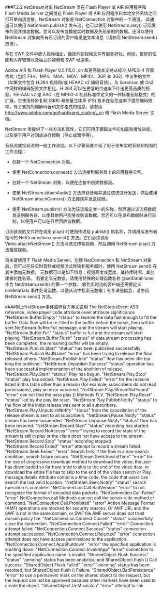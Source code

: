 ###7.2.2 netStream对象
NetStream 类在 Flash Player 或 AIR 应用程序和 Flash Media Server 之间或在 Flash Player 或 AIR 应用程序和本地文件系统之间打开单向流连接。NetStream 对象是 NetConnection 对象中的一个通道。 此通道可以使用 NetStream.publish\(\) 发布流，也可以使用 NetStream.play\(\) 订阅发布的流并接收数据。您可以发布或播放实时数据及先前录制的数据。还可以使用 NetStream 对象向所有已订阅的客户端发送文本消息（请参阅 NetStream.send\(\) 方法）。

与在 SWF 文件中嵌入视频相比，播放外部视频文件有很多好处，例如，更好的性能和内存管理以及独立的视频和 SWF 帧速率。

Adobe AIR 和 Flash Player 9.0.115.0 \_cn 和更高版本支持从标准 MPEG-4 容器格式（包括 F4V、MP4、M4A、MOV、MP4V、3GP 和 3G2）中派生的文件（如果文件包含 H.264 视频和/或 HEAAC v2 编码音频）。与 Sorenson 或 On2 中同样的编码配置文件相比，H.264 可以在更低的位速率下传送更高品质的视频。HE-AAC v2 是 AAC（在 MPEG-4 视频标准中定义的一种标准音频格式）的扩展，它使用频带复制 \(SBR\) 和参量立体声 \(PS\) 技术在低位速率下提高编码效率。有关支持的编解码器和文件格式的信息，请参阅 http://www.adobe.com/go/hardware\_scaling\_cn 和 Flash Media Server 文档。

NetStream 类提供了一些方法和属性，它们可用于跟踪文件的加载和播放进度，以及便于用户对回放进行控制（停止或暂停等）。

音频流或视频流的一般工作流程。以下步骤简要介绍了用于发布实时音频和视频的工作流程：

- 创建一个 NetConnection 对象。

- 使用 NetConnection.connect\(\) 方法连接到服务器上的应用程序实例。

- 创建一个 NetStream 对象，以便在连接中创建数据流。

- 使用 NetStream.attachAudio\(\) 方法捕获音频并通过该流进行发送，然后使用 NetStream.attachCamera\(\) 方法捕获并发送视频。

- 使用 NetStream.publish\(\) 方法为该流指定唯一的名称，然后通过该流将数据发送到服务器，以使其他用户能够收到该数据。您还可以在发布数据时进行录制，以便用户可以在日后回放该数据。

订阅该流的文件将在调用 play\(\) 时使用传递给 publish\(\) 的名称，并调用与发布者相同的 NetConnection.connect\(\) 方法。它们必须调用 Video.attachNetStream\(\) 方法以流式传输视频，然后调用 NetStream.play\(\) 方法播放视频。

将关键帧用于 Flash Media Server。创建 NetConnection 和 NetStream 对象后，您可以在将实时音频或视频流式传输到服务器时，使用 NetStream.send\(\) 在其中添加元数据。 元数据可以是如下信息：视频高度或宽度、其持续时间、其创建者的姓名等。 若要定义元数据，请使用特殊的处理函数名称 @setDataFrame 作为 NetStream.send\(\) 的第一个参数。 收到实时流的客户端还需要定义 onMetaData 事件处理函数，以便从流中检索元数据；有关详细信息，请参阅 NetStream.send\(\) 方法。

####附上NetStream事件监听官方英文说明
The NetStatusEvent AS3 reference, video player code attribute-level attribute significance 
"NetStream.Buffer.Empty" "status" to receive the data fast enough to fill the buffer. Data flow will be re-filled in the buffer before the break, then will be sent 
NetStream.Buffer.Full message, and the stream will start playing. 
"NetStream.Buffer.Full" "status" buffer is full and the stream will start playing. 
"NetStream.Buffer.Flush" "status" of data stream processing has been completed, the remaining buffer will be empty. 
"NetStream.Publish.Start" "status" has been published successfully. 
"NetStream.Publish.BadName" "error" has been trying to release the flow released others. 
"NetStream.Publish.Idle" "status" flow has been idle too long the publisher. 
"NetStream.Unpublish.Success" "status" operation has been successful implementation of the abolition of release. 
"NetStream.Play.Start" "status" Play has begun. 
"NetStream.Play.Stop" "status" play has ended. 
"NetStream.Play.Failed" "error" for the reasons listed in this table other than a reason (for example, subscribers do not read permissions), play an error occurred. 
"NetStream.Play.StreamNotFound" "error" can not find the pass 
play () 
Methods FLV. 
"NetStream.Play.Reset" "status" led by the play list reset. 
"NetStream.Play.PublishNotify" "status" to the flow of the initial release was sent to all subscribers. 
"NetStream.Play.UnpublishNotify" "status" from the cancellation of the release stream is sent to all subscribers. 
"NetStream.Pause.Notify" "status" stream has been suspended. 
"NetStream.Unpause.Notify" "status" flow has been restored. 
"NetStream.Record.Start" "status" recording has started. 
"NetStream.Record.NoAccess" "error" trying to record the state of the stream is still in play or the client does not have access to the stream. 
"NetStream.Record.Stop" "status" recording stopped. 
"NetStream.Record.Failed" "error" attempt to record a stream failed. 
"NetStream.Seek.Failed" "error" Search fails, if the flow in a non-search condition, search failure occurs. 
"NetStream.Seek.InvalidTime" "error" for the use of progressive download method to download the video, the user has downloaded so far have tried to skip to the end of the video data, or download the entire file has to skip to the end of the video search or Play. 
message.details 
Attribute contains a time code, the code that users can search the last valid location. 
"NetStream.Seek.Notify" "status" search operation is complete. 
"NetConnection.Call.BadVersion" "error" to not recognize the format of encoded data packets. 
"NetConnection.Call.Failed" "error" NetConnection.call 
Methods can not call the server-side method or command. 
"NetConnection.Call.Prohibited" "error" Action Message Format (AMF) operations are blocked for security reasons. Or AMF URL and the SWF is not in the same domain, or SWF file AMF server does not trust domain policy file. 
"NetConnection.Connect.Closed" "status" successfully close the connection. 
"NetConnection.Connect.Failed" "error" Connection attempt failed. 
"NetConnection.Connect.Success" "status" connection attempt succeeded. 
"NetConnection.Connect.Rejected" "error" connection attempt does not have access permissions to the application. 
"NetConnection.Connect.AppShutdown" "error" the specified application is shutting down. 
"NetConnection.Connect.InvalidApp" "error" connection to the specified application name is invalid. 
"SharedObject.Flush.Success" "status" "pending" status has been analytical and 
SharedObject.flush () 
Call success. 
"SharedObject.Flush.Failed" "error" "pending" status has been resolved, but 
SharedObject.flush () 
Failure. 
"SharedObject.BadPersistence" "error" to use a permanent mark on the shared object to the request, but the request can not be approved because other markers have been used to create the object. 
"SharedObject.UriMismatch" "error" attempt to link

